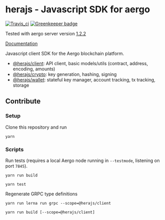 # herajs - Javascript SDK for aergo

[![Travis_ci](https://travis-ci.org/aergoio/herajs.svg?branch=master)](https://travis-ci.org/aergoio/herajs) [![Greenkeeper badge](https://badges.greenkeeper.io/aergoio/herajs.svg)](https://greenkeeper.io/)

Tested with aergo server version
[1.2.2](https://github.com/aergoio/aergo/releases/tag/v1.2.2)

[Documentation](https://herajs.readthedocs.io/)

Javascript client SDK for the Aergo blockchain platform.

- [@herajs/client](./packages/client): API client, basic models/utils (contract, address, encoding, amounts)
- [@herajs/crypto](./packages/crypto): key generation, hashing, signing
- [@herajs/wallet](./packages/wallet): stateful key manager, account tracking, tx tracking, storage

## Contribute

### Setup

Clone this repository and run

```console
yarn
```

### Scripts

Run tests (requires a local Aergo node running in `--testmode`, listening on port `7845`).

```console
yarn run build
```
```console
yarn test
```

Regenerate GRPC type definitions

```console
yarn run lerna run grpc --scope=@herajs/client
```
```console
yarn run build [--scope=@herajs/client]
```

